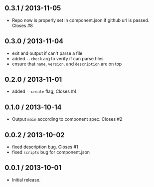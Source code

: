 0.3.1 / 2013-11-05
------------------
* Repo now is properly set in component.json if github url is passed. Closes #8

0.3.0 / 2013-11-04
------------------
* exit and output if can't parse a file
* added `--check` arg to verify if can parse files
* ensure that `name`, `version`, and `description` are on top

0.2.0 / 2013-11-01
------------------
* added `--create` flag, Closes #4

0.1.0 / 2013-10-14
------------------
* Output `main` according to component spec. Closes #2

0.0.2 / 2013-10-02
------------------
* fixed description bug. Closes #1
* fixed `scripts` bug for component.json

0.0.1 / 2013-10-01
------------------
* Initial release.
